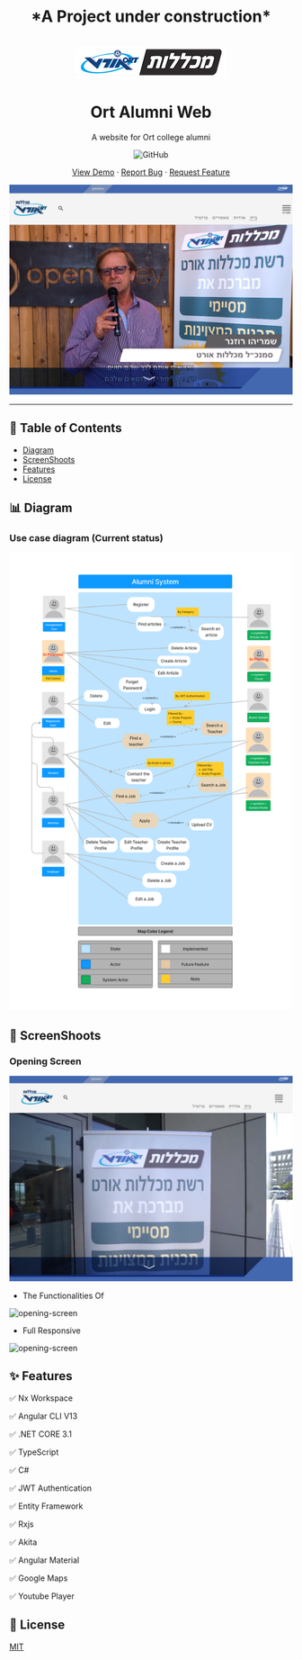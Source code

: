 <div align="center">
<h1>*A Project under construction*</h1>
</br>
  <a href="https://github.com/github_username/repo_name">
    <img src="https://github.com/MaorLev/assets/blob/master/.github/ort-alumni-web/screenshoots/main-logo.png" alt="Logo">
  </a>
  <h1>Ort Alumni Web</h1>
  <p>A website for Ort college alumni</p>
  <p>
    <img alt="GitHub" src="https://img.shields.io/github/license/avivharuzi/readme-template?style=for-the-badge">
  </p>
  <p>
    <a href="https://github.com/MaorLev/ort-alumni-web">View Demo</a>
    ·
    <a href="https://github.com/MaorLev/ort-alumni-web/issues">Report Bug</a>
    ·
    <a href="https://github.com/MaorLev/ort-alumni-web/issues">Request Feature</a>
  </p>
  <img src="https://github.com/MaorLev/assets/blob/master/.github/ort-alumni-web/screenshoots/head-sc.jpg" alt="Screenshot">
</div>

---

## 📖 Table of Contents
- [Diagram](#📊-Diagram)
- [ScreenShoots](#🎦-ScreenShoots)
- [Features](#✨-Features)
- [License](#📜-License)



## 📊 Diagram

### Use case diagram (Current status)

<img src="https://github.com/MaorLev/assets/blob/master/.github/ort-alumni-web/screenshoots/diagram.png" alt="opening-screen">

## 🎦 ScreenShoots

### Opening Screen
<img src="https://github.com/MaorLev/assets/blob/master/.github/ort-alumni-web/screenshoots/opening-screen/opening-screen.jpg" alt="opening-screen">

- The Functionalities Of
<img src="https://github.com/MaorLev/assets/blob/master/.github/ort-alumni-web/screenshoots/opening-screen/opening-screen.gif" alt="opening-screen">

- Full Responsive
<img src="https://github.com/MaorLev/assets/blob/master/.github/ort-alumni-web/screenshoots/opening-screen/opening-responsive.gif" alt="opening-screen">


## ✨ Features

✅ Nx Workspace

✅ Angular CLI V13

✅ .NET CORE 3.1

✅ TypeScript

✅ C#

✅ JWT Authentication

✅ Entity Framework

✅ Rxjs

✅ Akita

✅ Angular Material

✅ Google Maps

✅ Youtube Player

## 📜 License

[MIT](LICENSE)
